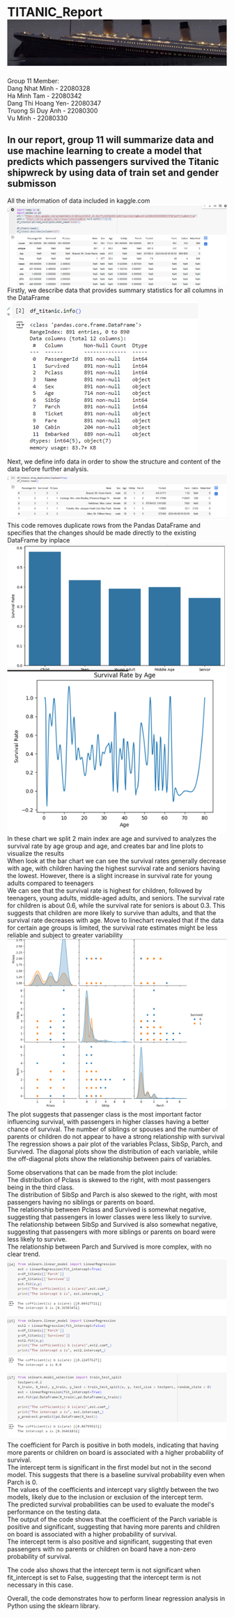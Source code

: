 # TITANIC_Report ![](images/header.png)
Group 11 Member:  
Dang Nhat Minh - 22080328  
Ha Minh Tam -  22080342  
Dang Thi Hoang Yen- 22080347  
Truong Si Duy Anh - 22080300    
Vu Minh -  22080330  
## In our report, group 11 will summarize data and use machine learning to create a model that predicts which passengers survived the Titanic shipwreck by using data of train set and gender submisson
All the information of data included in kaggle.com
![](images/describe.PNG)
Firstly, we describe data that provides summary statistics for all columns in the DataFrame
![](images/info.PNG)  
Next, we define info data in order to show the structure and content of the data before further analysis.
![](images/dropduplicate.PNG)
This code removes duplicate rows from the Pandas DataFrame and specifies that the changes should be made directly to the existing DataFrame by inplace
![](images/barchart.PNG) ![](images/linechart.PNG)  
 In these chart we split 2 main index are age and survived to analyzes the survival rate by age group and age, and creates bar and line plots to visualize the results  
 When look at the bar chart we can see the survival rates generally decrease with age, with children having the highest survival rate and seniors having the lowest. However, there is a slight increase in survival rate for young adults compared to teenagers   
  We can see that the survival rate is highest for children, followed by teenagers, young adults, middle-aged adults, and seniors. The survival rate for children is about 0.6, while the survival rate for seniors is about 0.3. This suggests that children are more likely to survive than adults, and that the survival rate decreases with age.
 Move to linechart revealed that if the data for certain age groups is limited, the survival rate estimates might be less reliable and subject to greater variability
![](images/linear.PNG)  
The plot suggests that passenger class is the most important factor influencing survival, with passengers in higher classes having a better chance of survival. The number of siblings or spouses and the number of parents or children do not appear to have a strong relationship with survival    
The regression shows a pair plot of the variables Pclass, SibSp, Parch, and Survived. The diagonal plots show the distribution of each variable, while the off-diagonal plots show the relationship between pairs of variables.  
  
Some observations that can be made from the plot include:  
The distribution of Pclass is skewed to the right, with most passengers being in the third class.  
The distribution of SibSp and Parch is also skewed to the right, with most passengers having no siblings or parents on board.  
The relationship between Pclass and Survived is somewhat negative, suggesting that passengers in lower classes were less likely to survive.  
The relationship between SibSp and Survived is also somewhat negative, suggesting that passengers with more siblings or parents on board were less likely to survive.  
The relationship between Parch and Survived is more complex, with no clear trend.  
![](images/coefandintercept.PNG)  
The coefficient for Parch is positive in both models, indicating that having more parents or children on board is associated with a higher probability of survival.     
The intercept term is significant in the first model but not in the second model. This suggests that there is a baseline survival probability even when Parch is 0.    
The values of the coefficients and intercept vary slightly between the two models, likely due to the inclusion or exclusion of the intercept term.    
The predicted survival probabilities can be used to evaluate the model's performance on the testing data.    
The output of the code shows that the coefficient of the Parch variable is positive and significant, suggesting that having more parents and children on board is associated with a higher probability of survival.   
The intercept term is also positive and significant, suggesting that even passengers with no parents or children on board have a non-zero probability of survival.  

The code also shows that the intercept term is not significant when fit_intercept is set to False, suggesting that the intercept term is not necessary in this case.    

Overall, the code demonstrates how to perform linear regression analysis in Python using the sklearn library.
